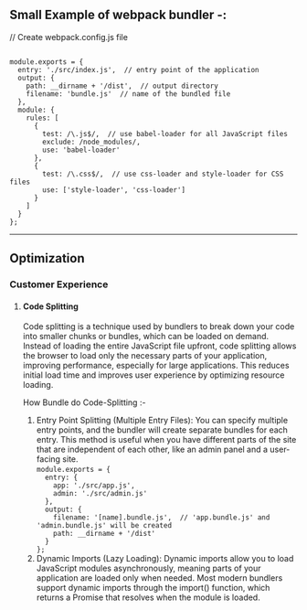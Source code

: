 <h2>Small Example of webpack bundler -:</h2>

// Create webpack.config.js file

<code>
module.exports = {
  entry: './src/index.js',  // entry point of the application
  output: {
    path: __dirname + '/dist',  // output directory
    filename: 'bundle.js'  // name of the bundled file
  },
  module: {
    rules: [
      {
        test: /\.js$/,  // use babel-loader for all JavaScript files
        exclude: /node_modules/,
        use: 'babel-loader'
      },
      {
        test: /\.css$/,  // use css-loader and style-loader for CSS files
        use: ['style-loader', 'css-loader']
      }
    ]
  }
};
</code>
<hr />

<h2>Optimization</h2>
<h3>Customer Experience</h3>
<ol>
<li>
<h4>Code Splitting</h4>
<p>
Code splitting is a technique used by bundlers to break down your code into smaller chunks or bundles, which can be loaded on demand. Instead of loading the entire JavaScript file upfront, code splitting allows the browser to load only the necessary parts of your application, improving performance, especially for large applications. This reduces initial load time and improves user experience by optimizing resource loading.</p>
<p>
How Bundle do Code-Splitting :-
<ol>
<li>
Entry Point Splitting (Multiple Entry Files): You can specify multiple entry points, and the bundler will create separate bundles for each entry. This method is useful when you have different parts of the site that are independent of each other, like an admin panel and a user-facing site.
<br />
<code>module.exports = {
  entry: {
    app: './src/app.js',
    admin: './src/admin.js'
  },
  output: {
    filename: '[name].bundle.js',  // 'app.bundle.js' and 'admin.bundle.js' will be created
    path: __dirname + '/dist'
  }
};</code>
</li>
<li>
Dynamic Imports (Lazy Loading): Dynamic imports allow you to load JavaScript modules asynchronously, meaning parts of your application are loaded only when needed. Most modern bundlers support dynamic imports through the import() function, which returns a Promise that resolves when the module is loaded.</li>
</ol>
</p>

</li>
</ol>


